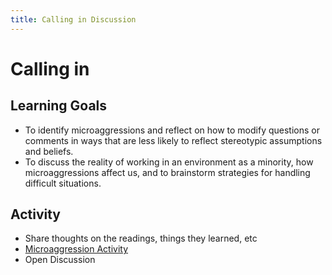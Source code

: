 ```yaml
---
title: Calling in Discussion
---
```


# Calling in

## Learning Goals
+ To identify microaggressions and reflect on how to modify questions or comments in ways that are less likely to reflect stereotypic assumptions and beliefs.
+ To discuss the reality of working in an environment as a minority, how microaggressions affect us, and to brainstorm strategies for handling difficult situations.

## Activity
+ Share thoughts on the readings, things they learned, etc
+ [Microaggression Activity](http://breakingprejudice.org/teaching/group-activities/microaggression-activity/)
+ Open Discussion
